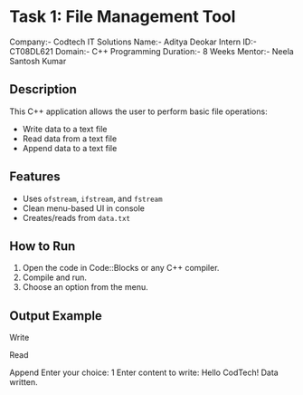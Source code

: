 # Task 1: File Management Tool

Company:- Codtech IT Solutions
Name:- Aditya Deokar 
Intern ID:- CT08DL621
Domain:- C++ Programming
Duration:- 8 Weeks
Mentor:- Neela Santosh Kumar
## Description
This C++ application allows the user to perform basic file operations:
- Write data to a text file
- Read data from a text file
- Append data to a text file

## Features
- Uses `ofstream`, `ifstream`, and `fstream`
- Clean menu-based UI in console
- Creates/reads from `data.txt`

## How to Run
1. Open the code in Code::Blocks or any C++ compiler.
2. Compile and run.
3. Choose an option from the menu.

## Output Example
Write

Read

Append
Enter your choice: 1
Enter content to write: Hello CodTech!
Data written.
